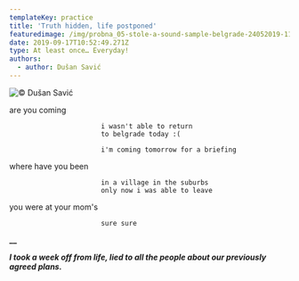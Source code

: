 ```yaml
---
templateKey: practice
title: 'Truth hidden, life postponed'
featuredimage: /img/probna_05-stole-a-sound-sample-belgrade-24052019-1137.jpg
date: 2019-09-17T10:52:49.271Z
type: At least once… Everyday!
authors:
  - author: Dušan Savić
---
```

![© Dušan Savić](/img/time_stole_life_postponed.jpg "© Dušan Savić")

are you coming

```
                       i wasn't able to return
                       to belgrade today :(

                       i'm coming tomorrow for a briefing
```

where have you been

```
                       in a village in the suburbs
                       only now i was able to leave
```

you were at your mom's

```
                       sure sure
```

**__**

**_I took a week off from life, lied to all the people about our previously agreed plans._**
